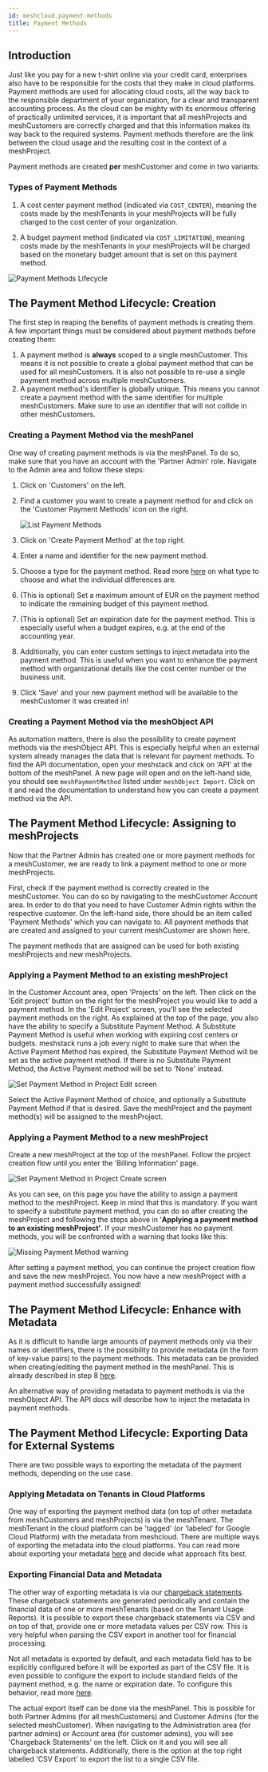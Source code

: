 ```yaml
---
id: meshcloud.payment-methods
title: Payment Methods
---
```


## Introduction

Just like you pay for a new t-shirt online via your credit card, enterprises also have to be responsible for the costs that they make in cloud platforms. Payment methods are used for allocating cloud costs, all the way back to the responsible department of your organization, for a clear and transparent accounting process. As the cloud can be mighty with its enormous offering of practically unlimited services, it is important that all meshProjects and meshCustomers are correctly charged and that this information makes its way back to the required systems. Payment methods therefore are the link between the cloud usage and the resulting cost in the context of a meshProject.

Payment methods are created **per** meshCustomer and come in two variants:

### Types of Payment Methods

1) A cost center payment method (indicated via `COST_CENTER`), meaning the costs made by the meshTenants in your meshProjects will be fully charged to the cost center of your organization.

2) A budget payment method (indicated via `COST_LIMITATION`), meaning costs made by the meshTenants in your meshProjects will be charged based on the monetary budget amount that is set on this payment method.

![Payment Methods Lifecycle](assets/payment_methods/payment_method_overall_lifecycle.png)

## The Payment Method Lifecycle: Creation

The first step in reaping the benefits of payment methods is creating them. A few important things must be considered about payment methods before creating them:

1. A payment method is **always** scoped to a single meshCustomer. This means it is not possible to create a global payment method that can be used for all meshCustomers. It is also not possible to re-use a single payment method across multiple meshCustomers.
2. A payment method's identifier is globally unique. This means you cannot create a payment method with the same identifier for multiple meshCustomers. Make sure to use an identifier that will not collide in other meshCustomers.

### Creating a Payment Method via the meshPanel

One way of creating payment methods is via the meshPanel. To do so, make sure that you have an account with the 'Partner Admin' role. Navigate to the Admin area and follow these steps:

1. Click on 'Customers' on the left.
2. Find a customer you want to create a payment method for and click on the 'Customer Payment Methods' icon on the right.

    ![List Payment Methods](assets/payment_methods/customer_list_payment_methods.png)

3. Click on 'Create Payment Method' at the top right.
4. Enter a name and identifier for the new payment method.
5. Choose a type for the payment method. Read more [here](#types-of-payment-methods) on what type to choose and what the individual differences are.
6. (This is optional) Set a maximum amount of EUR on the payment method to indicate the remaining budget of this payment method.
7. (This is optional) Set an expiration date for the payment method. This is especially useful when a budget expires, e.g. at the end of the accounting year.
8. Additionally, you can enter custom settings to inject metadata into the payment method. This is useful when you want to enhance the payment method with organizational details like the cost center number or the business unit.
9. Click 'Save' and your new payment method will be available to the meshCustomer it was created in!

### Creating a Payment Method via the meshObject API

As automation matters, there is also the possibility to create payment methods via the meshObject API. This is especially helpful when an external system already manages the data that is relevant for payment methods. To find the API documentation, open your meshstack and click on 'API' at the bottom of the meshPanel. A new page will open and on the left-hand side, you should see `meshPaymentMethod` listed under `meshObject Import`. Click on it and read the documentation to understand how you can create a payment method via the API.

## The Payment Method Lifecycle: Assigning to meshProjects

Now that the Partner Admin has created one or more payment methods for a meshCustomer, we are ready to link a payment method to one or more meshProjects.

First, check if the payment method is correctly created in the meshCustomer. You can do so by navigating to the meshCustomer Account area. In order to do that you need to have Customer Admin rights within the respective customer. On the left-hand side, there should be an item called 'Payment Methods' which you can navigate to. All payment methods that are created and assigned to your current meshCustomer are shown here.

The payment methods that are assigned can be used for both existing meshProjects and new meshProjects.

### Applying a Payment Method to an existing meshProject

In the Customer Account area, open 'Projects' on the left. Then click on the 'Edit project' button on the right for the meshProject you would like to add a payment method. In the 'Edit Project' screen, you'll see the selected payment methods on the right. As explained at the top of the page, you also have the ability to specify a Substitute Payment Method. A Substitute Payment Method is useful when working with expiring cost centers or budgets. meshstack runs a job every night to make sure that when the Active Payment Method has expired, the Substitute Payment Method will be set as the active payment method. If there is no Substitute Payment Method, the Active Payment method will be set to 'None' instead.

![Set Payment Method in Project Edit screen](assets/payment_methods/payment_method_selection_project_edit.png)

Select the Active Payment Method of choice, and optionally a Substitute Payment Method if that is desired. Save the meshProject and the payment method(s) will be assigned to the meshProject.

### Applying a Payment Method to a new meshProject

Create a new meshProject at the top of the meshPanel. Follow the project creation flow until you enter the 'Billing Information' page.

![Set Payment Method in Project Create screen](assets/payment_methods/payment_method_selection_project_create.png)

As you can see, on this page you have the ability to assign a payment method to the meshProject. Keep in mind that this is mandatory. If you want to specify a substitute payment method, you can do so after creating the meshProject and following the steps above in '**Applying a payment method to an existing meshProject'**. If your meshCustomer has no payment methods, you will be confronted with a warning that looks like this:

![Missing Payment Method warning](assets/payment_methods/payment_method_missing_in_project_create.png)

After setting a payment method, you can continue the project creation flow and save the new meshProject. You now have a new meshProject with a payment method successfully assigned!

## The Payment Method Lifecycle: Enhance with Metadata

As it is difficult to handle large amounts of payment methods only via their names or identifiers, there is the possibility to provide metadata (in the form of key-value pairs) to the payment methods. This metadata can be provided when creating/editing the payment method in the meshPanel. This is already described in step 8 [here](#creating-a-payment-method-via-the-meshpanel).

An alternative way of providing metadata to payment methods is via the meshObject API. The API docs will describe how to inject the metadata in payment methods.

## The Payment Method Lifecycle: Exporting Data for External Systems

There are two possible ways to exporting the metadata of the payment methods, depending on the use case.

### Applying Metadata on Tenants in Cloud Platforms

One way of exporting the payment method data (on top of other metadata from meshCustomers and meshProjects) is via the meshTenant. The meshTenant in the cloud platform can be 'tagged' (or 'labeled' for Google Cloud Platform) with the metadata from meshcloud. There are multiple ways of exporting the metadata into the cloud platforms. You can read more about exporting your metadata [here](meshstack.tag-schema.md#meshtenant-metadata) and decide what approach fits best.

### Exporting Financial Data and Metadata

The other way of exporting metadata is via our [chargeback statements](meshcloud.project-metering.md#chargeback-statements). These chargeback statements are generated periodically and contain the financial data of one or more meshTenants (based on the Tenant Usage Reports). It is possible to export these chargeback statements via CSV and on top of that, provide one or more metadata values per CSV row. This is very helpful when parsing the CSV export in another tool for financial processing.

Not all metadata is exported by default, and each metadata field has to be explicitly configured before it will be exported as part of the CSV file. It is even possible to configure the export to include standard fields of the payment method, e.g. the name or expiration date. To configure this behavior, read more [here](meshstack.billing.md#chargeback).

The actual export itself can be done via the meshPanel. This is possible for both Partner Admins (for all meshCustomers) and Customer Admins (for the selected meshCustomer). When navigating to the Administration area (for partner admins) or Account area (for customer admins), you will see 'Chargeback Statements' on the left. Click on it and you will see all chargeback statements. Additionally, there is the option at the top right labelled 'CSV Export' to export the list to a single CSV file.
